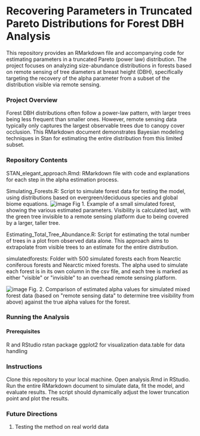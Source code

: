 # Recovering Parameters in Truncated Pareto Distributions for Forest DBH Analysis
This repository provides an RMarkdown file and accompanying code for estimating parameters in a truncated Pareto (power law) distribution. The project focuses on analyzing size-abundance distributions in forests based on remote sensing of tree diameters at breast height (DBH), specifically targeting the recovery of the alpha parameter from a subset of the distribution visible via remote sensing.

### Project Overview
Forest DBH distributions often follow a power-law pattern, with larger trees being less frequent than smaller ones. However, remote sensing data typically only captures the largest observable trees due to canopy cover occlusion. This RMarkdown document demonstrates Bayesian modeling techniques in Stan for estimating the entire distribution from this limited subset.

### Repository Contents
STAN_elegant_approach.Rmd: RMarkdown file with code and explanations for each step in the alpha estimation process.

Simulating_Forests.R: Script to simulate forest data for testing the model, using distributions based on evergreen/deciduous species and global biome equations.
![image](https://github.com/user-attachments/assets/8c8d492f-2def-497a-9224-97d408778cc1)
Fig 1. Example of a small simulated forest, showing the various estimated parameters. Visibility is calculated last, with the green tree invisible to a remote sensing platform due to being covered by a larger, taller tree.

Estimating_Total_Tree_Abundance.R: Script for estimating the total number of trees in a plot from observed data alone. This approach aims to extrapolate from visible trees to an estimate for the entire distribution.

simulatedforests: Folder with 500 simulated forests each from Nearctic coniferous forests and Nearctic mixed forests. The alpha used to simulate each forest is in its own column in the csv file, and each tree is marked as either "visible" or "invisible" to an overhead remote sensing platform.

![image](https://github.com/user-attachments/assets/8699beea-ce4d-4200-888c-c2b328571349)
Fig. 2. Comparison of estimated alpha values for simulated mixed forest data (based on "remote sensing data" to determine tree visibility from above) against the true alpha values for the forest.


### Running the Analysis
#### Prerequisites
R and RStudio
rstan package
ggplot2 for visualization
data.table for data handling

### Instructions
Clone this repository to your local machine.
Open analysis.Rmd in RStudio.
Run the entire RMarkdown document to simulate data, fit the model, and evaluate results. The script should dynamically adjust the lower truncation point and plot the results.

### Future Directions
1. Testing the method on real world data
